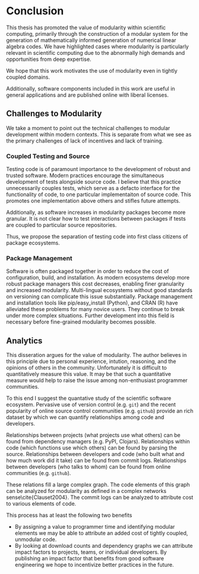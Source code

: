 
Conclusion
==========

This thesis has promoted the value of modularity within scientific computing, primarily through the construction of a modular system for the generation of mathematically informed generation of numerical linear algebra codes.  We have highlighted cases where modularity is particularly relevant in scientific computing due to the abnormally high demands and opportunities from deep expertise.

We hope that this work motivates the use of modularity even in tightly coupled domains.  

Additionally, software components included in this work are useful in general applications and are published online with liberal licenses. 


Challenges to Modularity
------------------------

We take a moment to point out the technical challenges to modular development within modern contexts.  This is separate from what we see as the primary challenges of lack of incentives and lack of training.


### Coupled Testing and Source

Testing code is of paramount importance to the development of robust and trusted software.  Modern practices encourage the simultaneous development of tests alongside source code.  I believe that this practice unnecessarily couples tests, which serve as a defacto interface for the functionality of code, to one particular implementaiton of source code.  This promotes one implementation above others and stifles future attempts. 

Additionally, as software increases in modularity packages become more granular.  It is not clear how to test interactions between packages if tests are coupled to particular source repositories.

Thus, we propose the separation of testing code into first class citizens of package ecosystems.


### Package Management

Software is often packaged together in order to reduce the cost of configuration, build, and installation.  As modern ecosystems develop more robust package managers this cost decreases, enabling finer granularity and increased modularity.  Multi-lingual ecosystems without good standards on versioning can complicate this issue substantially.  Package management and installation tools like pip/easy_install (Python), and CRAN (R) have alleviated these problems for many novice users.  They continue to break under more complex situations.  Further development into this field is necessary before fine-grained modularity becomes possible.


Analytics
---------

This disseration argues for the value of modularity.  The author believes in this principle due to personal experience, intution, reasoning, and the opinions of others in the community.  Unfortunately it is difficult to quantitatively measure this value.  It may be that such a quantitative measure would help to raise the issue among non-enthusiast programmer communities.

To this end I suggest the quantative study of the scientific software ecosystem.  Pervasive use of version control (e.g. `git`) and the recent popularity of online source control communities (e.g. `github`) provide an rich dataset by which we can quantify relationships among code and developers.  

Relationships between projects (what projects use what others) can be found from dependency managers (e.g. PyPI, Clojars). Relationships within code (which functions use which others) can be found by parsing the source.  Relationships between developers and code (who built what and how much work did it take) can be found from commit logs.  Relationships between developers (who talks to whom) can be found from online communities (e.g. `github`).  

These relations fill a large complex graph.  The code elements of this graph can be analyzed for modularity as defined in a complex networks sense\cite{Clauset2004}.  The commit logs can be analyzed to attribute cost to various elements of code.

This process has at least the following two benefits

*   By assigning a value to programmer time and identifying modular elements we may be able to attribute an added cost of tightly coupled, unmodular code.
*   By looking at download counts and dependency graphs we can attribute impact factors to projects, teams, or individual developers.  By publishing an impact factor that benefits from good software engineering we hope to incentivize better practices in the future.
